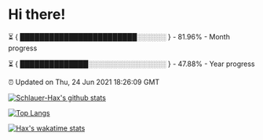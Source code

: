 # Hi there!

⏳ { ████████████████████████░░░░░░ } - 81.96% - Month progress

⏳ { ██████████████░░░░░░░░░░░░░░░░ } - 47.88% - Year progress

⏰ Updated on Thu, 24 Jun 2021 18:26:09 GMT


[![Schlauer-Hax's github stats](https://github-readme-stats.vercel.app/api?username=Schlauer-Hax&show_icons=true&theme=dark&count_private=true)](https://github.com/Schlauer-Hax)


[![Top Langs](https://github-readme-stats.vercel.app/api/top-langs/?username=Schlauer-Hax&layout=compact&theme=dark)](https://github.com/Schlauer-Hax?tab=repositories)


[![Hax's wakatime stats](https://github-readme-stats.vercel.app/api/wakatime?username=Hax&theme=dark)](https://wakatime.com/@Hax)

